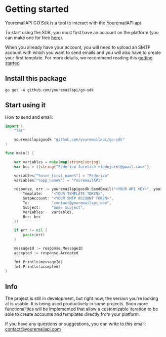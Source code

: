 # Getting started

YouremailAPI GO Sdk is a tool to interact with the [YouremailAPI api](https://youremailapi.com)

To start using the SDK, you must first have an account on the platform (you can make one for free [here](https://youremailapi.com/auth/sign-up)).

When you already have your account, you will need to upload an SMTP account with which you want to send emails and you will also have to create your first template.
For more details, we recommend reading this [getting started](https://docs.youremailapi.com/docs/getting-started)

## Install this package

```text
go get -u github.com/youremailapi/go-sdk
```

## Start using it

How to send and email:

```go
import (
	"fmt"

	youremailapigosdk "github.com/youremailapi/go-sdk"
)

func main() {

	var variables = make(map[string]string)
	var bcc = []string{"Federico Juretich <fedejuret@gmail.com>"};

	variables["%user_first_name%"] = "Federico"
	variables["%app_name%"] = "YouremailAPI"

	response, err := youremailapigosdk.SendEmail("<YOUR API KEY>", youremailapigosdk.SendEmailData{
		Template:    "<YOUR TEMPLATE TOKEN>",
		SmtpAccount: "<YOUR SMTP ACCOUNT TOKEN>",
		To:          "contact@youremailapi.com",
		Subject:     "Some Subject",
		Variables:   variables,
		Bcc: bcc
	})

	if err != nil {
		panic(err)
	}

	messageId := response.MessageID
	accepted := response.Accepted

	fmt.Println(messageId)
	fmt.Println(accepted)
}
```

## Info

The project is still in development, but right now, the version you're looking at is usable. It is being used productively in some projects.
Soon more functionalities will be implemented that allow a customizable iteration to be able to create accounts and templates directly from your platform.

If you have any questions or suggestions, you can write to this email: [contact@youremailapi.com](mailto:contact@youremailapi.com)
